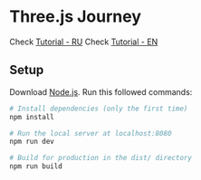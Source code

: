 # Three.js Journey
Check [Tutorial - RU](https://gamedevelopment.tutsplus.com/ru/tutorials/creating-a-simple-3d-endless-runner-game-using-three-js--cms-29157)
Check [Tutorial - EN](https://gamedevelopment.tutsplus.com/tutorials/creating-a-simple-3d-endless-runner-game-using-three-js--cms-29157?ec_unit=translation-info-language)

## Setup
Download [Node.js](https://nodejs.org/en/download/).
Run this followed commands:

``` bash
# Install dependencies (only the first time)
npm install

# Run the local server at localhost:8080
npm run dev

# Build for production in the dist/ directory
npm run build
```
